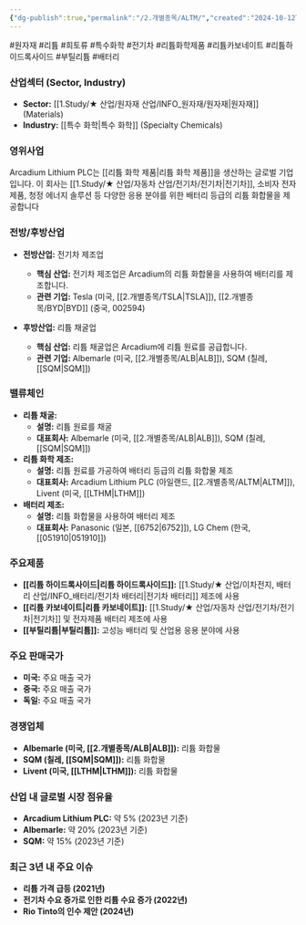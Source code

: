 ```yaml
---
{"dg-publish":true,"permalink":"/2.개별종목/ALTM/","created":"2024-10-12T00:12:58.799+09:00","updated":"2025-06-03T20:05:57.557+09:00"}
---
```


#원자재 #리튬 #희토류 #특수화학 #전기차 #리튬화학제품 
#리튬카보네이트 #리튬하이드록사이드 #부틸리튬 #배터리 

### 산업섹터 (Sector, Industry)

- **Sector:** [[1.Study/★ 산업/원자재 산업/INFO_원자재/원자재\|원자재]] (Materials)
- **Industry:** [[특수 화학\|특수 화학]] (Specialty Chemicals)

### 영위사업

Arcadium Lithium PLC는 [[리튬 화학 제품\|리튬 화학 제품]]을 생산하는 글로벌 기업입니다. 이 회사는 [[1.Study/★ 산업/자동차 산업/전기차/전기차\|전기차]], 소비자 전자제품, 청정 에너지 솔루션 등 다양한 응용 분야를 위한 배터리 등급의 리튬 화합물을 제공합니다

### 전방/후방산업

- **전방산업:** 전기차 제조업
    - **핵심 산업:** 전기차 제조업은 Arcadium의 리튬 화합물을 사용하여 배터리를 제조합니다.
    - **관련 기업:** Tesla (미국, [[2.개별종목/TSLA\|TSLA]]), [[2.개별종목/BYD\|BYD]] (중국, 002594)

- **후방산업:** 리튬 채굴업
    - **핵심 산업:** 리튬 채굴업은 Arcadium에 리튬 원료를 공급합니다.
    - **관련 기업:** Albemarle (미국, [[2.개별종목/ALB\|ALB]]), SQM (칠레, [[SQM\|SQM]])

### 밸류체인

- **리튬 채굴:**
    - **설명:** 리튬 원료를 채굴
    - **대표회사:** Albemarle (미국, [[2.개별종목/ALB\|ALB]]), SQM (칠레, [[SQM\|SQM]])
- **리튬 화학 제조:**
    - **설명:** 리튬 원료를 가공하여 배터리 등급의 리튬 화합물 제조
    - **대표회사:** Arcadium Lithium PLC (아일랜드, [[2.개별종목/ALTM\|ALTM]]), Livent (미국, [[LTHM\|LTHM]])
- **배터리 제조:**
    - **설명:** 리튬 화합물을 사용하여 배터리 제조
    - **대표회사:** Panasonic (일본, [[6752\|6752]]), LG Chem (한국, [[051910\|051910]])

### 주요제품

- **[[리튬 하이드록사이드\|리튬 하이드록사이드]]:** [[1.Study/★ 산업/이차전지, 배터리 산업/INFO_배터리/전기차 배터리\|전기차 배터리]] 제조에 사용
- **[[리튬 카보네이트\|리튬 카보네이트]]:** [[1.Study/★ 산업/자동차 산업/전기차/전기차\|전기차]] 및 전자제품 배터리 제조에 사용
- **[[부틸리튬\|부틸리튬]]:** 고성능 배터리 및 산업용 응용 분야에 사용

### 주요 판매국가

- **미국:** 주요 매출 국가
- **중국:** 주요 매출 국가
- **독일:** 주요 매출 국가

### 경쟁업체

- **Albemarle (미국, [[2.개별종목/ALB\|ALB]]):** 리튬 화합물
- **SQM (칠레, [[SQM\|SQM]]):** 리튬 화합물
- **Livent (미국, [[LTHM\|LTHM]]):** 리튬 화합물

### 산업 내 글로벌 시장 점유율

- **Arcadium Lithium PLC:** 약 5% (2023년 기준)
- **Albemarle:** 약 20% (2023년 기준)
- **SQM:** 약 15% (2023년 기준)

### 최근 3년 내 주요 이슈

- **리튬 가격 급등 (2021년)**
- **전기차 수요 증가로 인한 리튬 수요 증가 (2022년)**
- **Rio Tinto의 인수 제안 (2024년)**